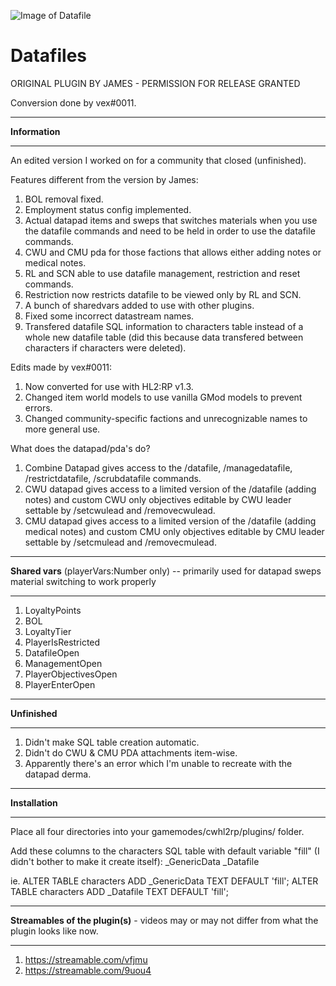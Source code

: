 ![Image of Datafile](https://i.imgur.com/2DnlQyU.png)
# Datafiles
ORIGINAL PLUGIN BY JAMES - PERMISSION FOR RELEASE GRANTED

Conversion done by vex#0011.

_________________________
<b>Information</b>
_________________________

An edited version I worked on for a community that closed (unfinished).

Features different from the version by James:
1. BOL removal fixed.
2. Employment status config implemented.
3. Actual datapad items and sweps that switches materials when you use the datafile commands and need to be held in order to use the datafile commands.
4. CWU and CMU pda for those factions that allows either adding notes or medical notes.
5. RL and SCN able to use datafile management, restriction and reset commands.
6. Restriction now restricts datafile to be viewed only by RL and SCN.
7. A bunch of sharedvars added to use with other plugins.
8. Fixed some incorrect datastream names.
9. Transfered datafile SQL information to characters table instead of a whole new datafile table (did this because data transfered between characters if characters were deleted).

Edits made by vex#0011:
1. Now converted for use with HL2:RP v1.3.
2. Changed item world models to use vanilla GMod models to prevent errors.
3. Changed community-specific factions and unrecognizable names to more general use.

What does the datapad/pda's do?
1. Combine Datapad gives access to the /datafile, /managedatafile, /restrictdatafile, /scrubdatafile commands.
2. CWU datapad gives access to a limited version of the /datafile (adding notes) and custom CWU only objectives editable by CWU leader settable by /setcwulead and /removecwulead.
3. CMU datapad gives access to a limited version of the /datafile (adding medical notes) and custom CMU only objectives editable by CMU leader settable by /setcmulead and /removecmulead.

_________________________
<b>Shared vars</b> (playerVars:Number only) -- primarily used for datapad sweps material switching to work properly
_________________________

1. LoyaltyPoints
2. BOL
3. LoyaltyTier
4. PlayerIsRestricted
5. DatafileOpen
6. ManagementOpen
7. PlayerObjectivesOpen
8. PlayerEnterOpen

_________________________
<b>Unfinished</b>
_________________________

1. Didn't make SQL table creation automatic.
2. Didn't do CWU & CMU PDA attachments item-wise.
3. Apparently there's an error which I'm unable to recreate with the datapad derma.

_________________________
<b>Installation</b>
_________________________

Place all four directories into your gamemodes/cwhl2rp/plugins/ folder.

Add these columns to the characters SQL table with default variable "fill" (I didn't bother to make it create itself):
_GenericData
_Datafile

ie.
ALTER TABLE characters ADD _GenericData TEXT DEFAULT 'fill';
ALTER TABLE characters ADD _Datafile TEXT DEFAULT 'fill';

_________________________
<b>Streamables of the plugin(s)</b> - videos may or may not differ from what the plugin looks like now.
_________________________

1. https://streamable.com/vfjmu
2. https://streamable.com/9uou4
